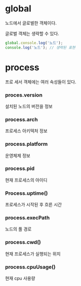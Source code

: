 # global

노드에서 글로벌한 객체이다.

글로벌 객체는 생략할 수 있다.

~~~javascript
global.console.log('노드');
console.log('노드'); // 생략된 표현
~~~



# process

프로 세서 객체에는 여러 속성들이 있다. 

### proces.version

설치된 노드의 버전을 정보 

### process.arch

프로세스 아키텍처 정보

### process.platform

운영체제 정보

### process.pid

현재 프로세스의 아이디

### Process.uptime()

프로세스가 시작된 후 흐른 시간

### process.execPath

 노드의 풀 경로

### process.cwd()

현재 프로세스가 실행되는 위치

### process.cpuUsage()

현재 cpu 사용량







